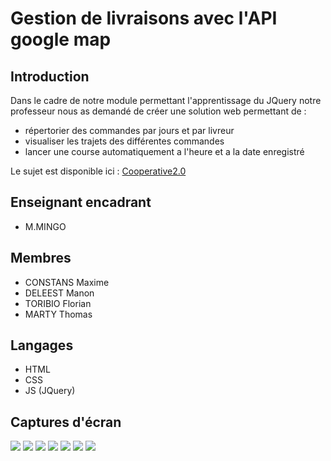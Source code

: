 # Gestion de livraisons avec l'API google map
## Introduction
Dans le cadre de notre module permettant l'apprentissage du JQuery notre professeur nous as demandé de créer une solution web permettant de :
 - répertorier des commandes par jours et par livreur
 - visualiser les trajets des différentes commandes
 - lancer une course automatiquement a l'heure et a la date enregistré

Le sujet est disponible ici : [Cooperative2.0](https://docs.google.com/document/d/1F1FflAG0iq2gMfkXAXwlFQ3MOuyJ1zh0y2aCjMAElT4/edit#heading=h.43ohf0e3bndt)

## Enseignant encadrant
 - M.MINGO

## Membres
- CONSTANS Maxime 
- DELEEST Manon 
- TORIBIO Florian 
- MARTY Thomas 

## Langages
 - HTML
 - CSS
 - JS (JQuery)

 ## Captures d'écran

<img src="https://github.com/sepios87/module-de-livraison-avec-API-google-map/blob/main/readme_Image/1.PNG"/>
<img src="https://github.com/sepios87/module-de-livraison-avec-API-google-map/blob/main/readme_Image/2.PNG"/>
<img src="https://github.com/sepios87/module-de-livraison-avec-API-google-map/blob/main/readme_Image/3.PNG"/>
<img src="https://github.com/sepios87/module-de-livraison-avec-API-google-map/blob/main/readme_Image/4.PNG"/>
<img src="https://github.com/sepios87/module-de-livraison-avec-API-google-map/blob/main/readme_Image/5.PNG"/>
<img src="https://github.com/sepios87/module-de-livraison-avec-API-google-map/blob/main/readme_Image/6.PNG"/>
<img src="https://github.com/sepios87/module-de-livraison-avec-API-google-map/blob/main/readme_Image/7.PNG"/>
